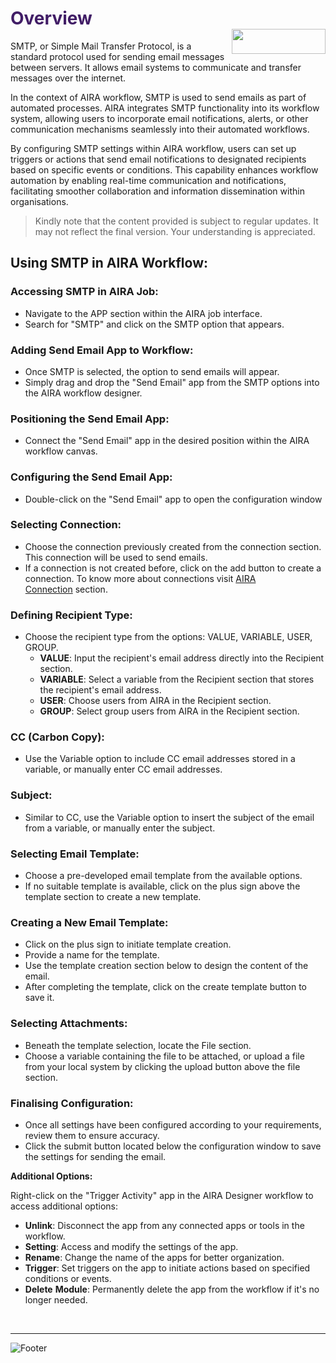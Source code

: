 <h1><span style="color: #411d66;">Overview                                                    <img align="right" width="150" height="40" src="https://github.com/airacommunity/AIRA-Installation/assets/153823636/2aee8e84-f308-4494-a715-afd9421b606e">
</span></h1>


SMTP, or Simple Mail Transfer Protocol, is a standard protocol used for sending email messages between servers. It allows email systems to communicate and transfer messages over the internet.

In the context of AIRA workflow, SMTP is used to send emails as part of automated processes. AIRA integrates SMTP functionality into its workflow system, allowing users to incorporate email notifications, alerts, or other communication mechanisms seamlessly into their automated workflows.

By configuring SMTP settings within AIRA workflow, users can set up triggers or actions that send email notifications to designated recipients based on specific events or conditions. This capability enhances workflow automation by enabling real-time communication and notifications, facilitating smoother collaboration and information dissemination within organisations.
<blockquote class="is-warning">Kindly note that the content provided is subject to regular updates. It may not reflect the final version. Your understanding is appreciated.</blockquote>
<h2 id="using-smtp-in-aira-workflow" class="toc-header">Using SMTP in AIRA Workflow:</h2>
<h3 id="accessing-smtp-in-aira-job" class="toc-header">Accessing SMTP in AIRA Job:</h3>
<ul>
 	<li>Navigate to the APP section within the AIRA job interface.</li>
 	<li>Search for "SMTP" and click on the SMTP option that appears.</li>
</ul>
<h3 id="adding-send-email-app-to-workflow" class="toc-header">Adding Send Email App to Workflow:</h3>
<ul>
 	<li>Once SMTP is selected, the option to send emails will appear.</li>
 	<li>Simply drag and drop the "Send Email" app from the SMTP options into the AIRA workflow designer.</li>
</ul>
<h3 id="positioning-the-send-email-app" class="toc-header">Positioning the Send Email App:</h3>
<ul>
 	<li>Connect the "Send Email" app in the desired position within the AIRA workflow canvas.</li>
</ul>
<h3 id="configuring-the-send-email-app" class="toc-header">Configuring the Send Email App:</h3>
<ul>
 	<li>Double-click on the "Send Email" app to open the configuration window</li>
</ul>
<h3 id="selecting-connection" class="toc-header">Selecting Connection:</h3>
<ul>
 	<li>Choose the connection previously created from the connection section. This connection will be used to send emails.</li>
 	<li>If a connection is not created before, click on the add button to create a connection. To know more about connections visit <a class="is-external-link" href="https://wiki.aira.fr/docs/connections/">AIRA Connection</a> section.</li>
</ul>
<h3 id="defining-recipient-type" class="toc-header">Defining Recipient Type:</h3>
<ul>
 	<li>Choose the recipient type from the options: VALUE, VARIABLE, USER, GROUP.
<ul>
 	<li><strong>VALUE</strong>: Input the recipient's email address directly into the Recipient section.</li>
 	<li><strong>VARIABLE</strong>: Select a variable from the Recipient section that stores the recipient's email address.</li>
 	<li><strong>USER</strong>: Choose users from AIRA in the Recipient section.</li>
 	<li><strong>GROUP</strong>: Select group users from AIRA in the Recipient section.</li>
</ul>
</li>
</ul>
<h3 id="cc-carbon-copy" class="toc-header">CC (Carbon Copy):</h3>
<ul>
 	<li>Use the Variable option to include CC email addresses stored in a variable, or manually enter CC email addresses.</li>
</ul>
<h3 id="subject" class="toc-header">Subject:</h3>
<ul>
 	<li>Similar to CC, use the Variable option to insert the subject of the email from a variable, or manually enter the subject.</li>
</ul>
<h3 id="selecting-email-template" class="toc-header">Selecting Email Template:</h3>
<ul>
 	<li>Choose a pre-developed email template from the available options.</li>
 	<li>If no suitable template is available, click on the plus sign above the template section to create a new template.</li>
</ul>
<h3 id="creating-a-new-email-template" class="toc-header">Creating a New Email Template:</h3>
<ul>
 	<li>Click on the plus sign to initiate template creation.</li>
 	<li>Provide a name for the template.</li>
 	<li>Use the template creation section below to design the content of the email.</li>
 	<li>After completing the template, click on the create template button to save it.</li>
</ul>
<h3 id="selecting-attachments" class="toc-header">Selecting Attachments:</h3>
<ul>
 	<li>Beneath the template selection, locate the File section.</li>
 	<li>Choose a variable containing the file to be attached, or upload a file from your local system by clicking the upload button above the file section.</li>
</ul>
<h3 id="finalising-configuration" class="toc-header">Finalising Configuration:</h3>
<ul>
 	<li>Once all settings have been configured according to your requirements, review them to ensure accuracy.</li>
 	<li>Click the submit button located below the configuration window to save the settings for sending the email.</li>
</ul>
<strong>Additional Options:</strong>

Right-click on the "Trigger Activity" app in the AIRA Designer workflow to access additional options:
<ul>
 	<li><strong>Unlink</strong>: Disconnect the app from any connected apps or tools in the workflow.</li>
 	<li><strong>Setting</strong>: Access and modify the settings of the app.</li>
 	<li><strong>Rename</strong>: Change the name of the apps for better organization.</li>
 	<li><strong>Trigger</strong>: Set triggers on the app to initiate actions based on specified conditions or events.</li>
 	<li><strong>Delete</strong> <strong>Module</strong>: Permanently delete the app from the workflow if it's no longer needed.</li>
</ul>
&nbsp;

-----
![Footer](https://github.com/airacommunity/AIRA-Installation/assets/153823636/f78c5168-fae6-4a12-a01d-8e98fe7d7ae2)

